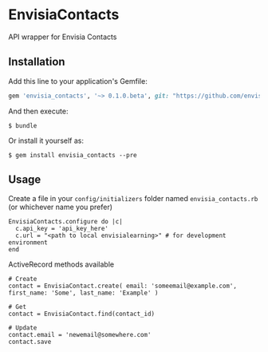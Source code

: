 # EnvisiaContacts

API wrapper for Envisia Contacts


## Installation

Add this line to your application's Gemfile:

```ruby
gem 'envisia_contacts', '~> 0.1.0.beta', git: "https://github.com/envisialearning/envisia_contacts.git"
```

And then execute:

    $ bundle

Or install it yourself as:

    $ gem install envisia_contacts --pre

## Usage

Create a file in your `config/initializers` folder named `envisia_contacts.rb` (or whichever name you prefer)

    EnvisiaContacts.configure do |c|
      c.api_key = 'api_key_here'
      c.url = "<path to local envisialearning>" # for development environment
    end

ActiveRecord methods available
    
    # Create
    contact = EnvisiaContact.create( email: 'someemail@example.com', first_name: 'Some', last_name: 'Example' )

    # Get
    contact = EnvisiaContact.find(contact_id)

    # Update
    contact.email = 'newemail@somewhere.com'
    contact.save

    

    
